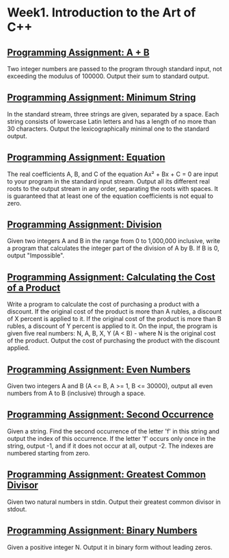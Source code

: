 # Week1. Introduction to the Art of C++

## [Programming Assignment: A + B](01_a_plus_b)

Two integer numbers are passed to the program through standard input, not exceeding the modulus of 100000. Output their sum to standard output.

## [Programming Assignment: Minimum String](02_min_string)

In the standard stream, three strings are given, separated by a space. Each string consists of lowercase Latin letters and has a length of no more than 30 characters. Output the lexicographically minimal one to the standard output.

## [Programming Assignment: Equation](03_quadratic_equation)

The real coefficients A, B, and C of the equation Ax² + Bx + C = 0 are input to your program in the standard input stream. Output all its different real roots to the output stream in any order, separating the roots with spaces. It is guaranteed that at least one of the equation coefficients is not equal to zero.

## [Programming Assignment: Division](04_division)

Given two integers A and B in the range from 0 to 1,000,000 inclusive, write a program that calculates the integer part of the division of A by B. If B is 0, output "Impossible".

## [Programming Assignment: Calculating the Cost of a Product](05_product_price)

Write a program to calculate the cost of purchasing a product with a discount. If the original cost of the product is more than A rubles, a discount of X percent is applied to it. If the original cost of the product is more than B rubles, a discount of Y percent is applied to it.
On the input, the program is given five real numbers: N, A, B, X, Y (A < B) - where N is the original cost of the product. Output the cost of purchasing the product with the discount applied.

## [Programming Assignment: Even Numbers](06_even_numbers)

Given two integers A and B (A <= B, A >= 1, B <= 30000), output all even numbers from A to B (inclusive) through a space.

## [Programming Assignment: Second Occurrence](07_second_appearance)

Given a string. Find the second occurrence of the letter 'f' in this string and output the index of this occurrence. If the letter 'f' occurs only once in the string, output -1, and if it does not occur at all, output -2. The indexes are numbered starting from zero.

## [Programming Assignment: Greatest Common Divisor](08_greatest_common_devisor)

Given two natural numbers in stdin. Output their greatest common divisor in stdout.

## [Programming Assignment: Binary Numbers](08_greatest_common_devisor)

Given a positive integer N. Output it in binary form without leading zeros.
